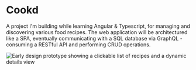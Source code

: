 # Cookd

A project I'm building while learning Angular & Typescript, 
for managing and discovering various food recipes.
The web application will be architectured like a SPA, 
eventually communicating with a SQL database via GraphQL - 
consuming a RESTful API and performing CRUD operations. 

![Early design prototype showing a clickable list of recipes and a dynamic details view](https://s1.postimg.org/62hdvawqn/cookd_ui_1.png)
